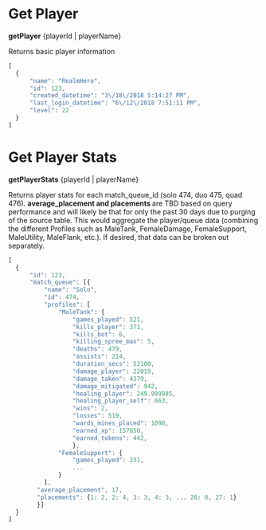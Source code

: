 # Get Player 
**getPlayer** {playerId | playerName}

Returns basic player information

```js
[
  {
      "name": "RealmHero",
      "id": 123,
      "created_datetime": "3\/18\/2018 5:14:27 PM",
      "last_login_datetime": "6\/12\/2018 7:51:11 PM",      
      "level": 22
  }
]
```

# Get Player Stats
**getPlayerStats** {playerId | playerName}

Returns player stats for each match_queue_id (solo 474, duo 475, quad 476).
<b>average_placement and placements </b> are TBD based on query performance and will likely be that for only the past 30 days due to purging of the source table.
This would aggregate the player/queue data (combining the different Profiles such as MaleTank, FemaleDamage, FemaleSupport, MaleUtility, MaleFlank, etc.).  If desired, that data can be broken out separately.

```js
[
  {      
      "id": 123,
      "match_queue": [{
          "name": "Solo",
          "id": 474,
          "profiles": [
              "MaleTank": {
                  "games_played": 521,
                  "kills_player": 371,
                  "kills_bot": 6,
                  "killing_spree_max": 5,
                  "deaths": 479,
                  "assists": 214,
                  "duration_secs": 52100,
                  "damage_player": 22019,
                  "damage_taken": 4379,
                  "damage_mitigated": 942,
                  "healing_player": 249.999985,
                  "healing_player_self": 663,
                  "wins": 2,
                  "losses": 519,
                  "wards_mines_placed": 1098,
                  "earned_xp": 157850,
                  "earned_tokens": 442,
                  },
              "FemaleSupport": {
                  "games_played": 231,
                  ...
              }
          ],
        "average_placement", 17,
        "placements": {1: 2, 2: 4, 3: 3, 4: 3, ... 26: 0, 27: 1}
        }]     
  }
]
```
